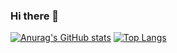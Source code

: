 ### Hi there 👋


[![Anurag's GitHub stats](https://github-readme-stats.vercel.app/api?username=silviooosilva&show_icons=true&theme=dracula)](https://github.com/anuraghazra/github-readme-stats)
[![Top Langs](https://github-readme-stats.vercel.app/api/top-langs/?username=silviooosilva&theme=dracula)](https://github.com/anuraghazra/github-readme-stats)









